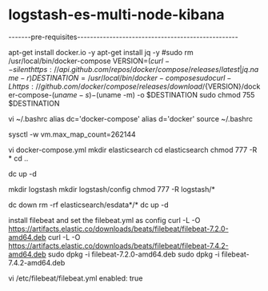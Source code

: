 # logstash-es-multi-node-kibana

-------pre-requisites--------------------------------------------------

apt-get install docker.io -y 
apt-get install jq -y 
#sudo rm /usr/local/bin/docker-compose
VERSION=$(curl --silent https://api.github.com/repos/docker/compose/releases/latest | jq .name -r)
DESTINATION=/usr/local/bin/docker-compose
sudo curl -L https://github.com/docker/compose/releases/download/${VERSION}/docker-compose-$(uname -s)-$(uname -m) -o $DESTINATION
sudo chmod 755 $DESTINATION

vi ~/.bashrc
alias dc='docker-compose'
alias d='docker'
source ~/.bashrc

sysctl -w vm.max_map_count=262144

vi docker-compose.yml 
mkdir elasticsearch 
cd elasticsearch
chmod 777 -R *
cd .. 

dc up -d 

mkdir logstash 
mkdir logstash/config 
chmod 777 -R logstash/* 




dc down 
rm -rf elasticsearch/esdata*/*
dc up -d 

install filebeat and set the filebeat.yml as config
curl -L -O https://artifacts.elastic.co/downloads/beats/filebeat/filebeat-7.2.0-amd64.deb
curl -L -O https://artifacts.elastic.co/downloads/beats/filebeat/filebeat-7.4.2-amd64.deb
sudo dpkg -i filebeat-7.2.0-amd64.deb
sudo dpkg -i filebeat-7.4.2-amd64.deb


vi /etc/filebeat/filebeat.yml 
enabled: true 
